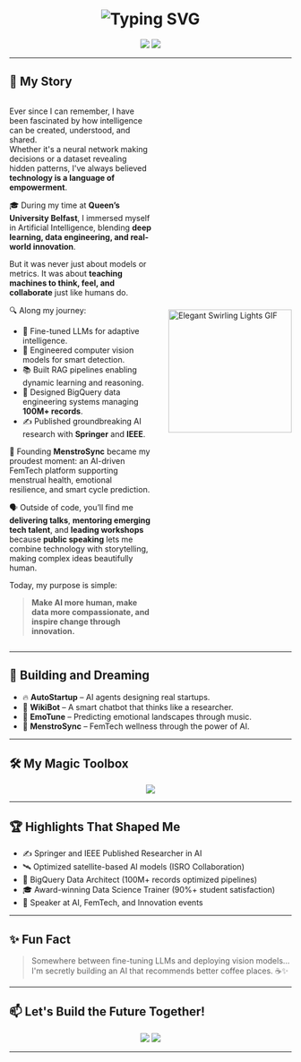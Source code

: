 <h1 align="center">
  <img src="https://readme-typing-svg.demolab.com?font=Fira+Code&pause=1000&color=BB67F9&center=true&vCenter=true&width=435&lines=Building+AI+That+Thinks;Making+Data+Tell+Stories;Engineering+Compassionate+Technology;Speaking+Ideas+Into+Action;Founder+of+MenstroSync" alt="Typing SVG" />
</h1>

<p align="center">
  <a href="https://linkedin.com/in/krupali-thakur"><img src="https://img.shields.io/badge/LinkedIn-8E2DE2?style=for-the-badge&logo=linkedin&logoColor=white"></a>
  <a href="mailto:krupali0613@gmail.com"><img src="https://img.shields.io/badge/Gmail-4A00E0?style=for-the-badge&logo=gmail&logoColor=white"></a>
</p>

---

## 🌟 My Story

<div style="display: flex; align-items: center; justify-content: space-between;">

<div style="flex: 1;">

Ever since I can remember, I have been fascinated by how intelligence can be created, understood, and shared.  
Whether it's a neural network making decisions or a dataset revealing hidden patterns, I've always believed **technology is a language of empowerment**.

🎓 During my time at **Queen’s University Belfast**, I immersed myself in Artificial Intelligence, blending **deep learning, data engineering, and real-world innovation**.

But it was never just about models or metrics.
It was about **teaching machines to think, feel, and collaborate** just like humans do.

🔍 Along my journey:
- 🧠 Fine-tuned LLMs for adaptive intelligence.
- 🎥 Engineered computer vision models for smart detection.
- 📚 Built RAG pipelines enabling dynamic learning and reasoning.
- 🧹 Designed BigQuery data engineering systems managing **100M+ records**.
- ✍️ Published groundbreaking AI research with **Springer** and **IEEE**.

🌸 Founding **MenstroSync** became my proudest moment:
an AI-driven FemTech platform supporting menstrual health, emotional resilience, and smart cycle prediction.

🗣️ Outside of code, you’ll find me **delivering talks**, **mentoring emerging tech talent**, and **leading workshops** 
because **public speaking** lets me combine technology with storytelling, making complex ideas beautifully human.

Today, my purpose is simple:  
> **Make AI more human, make data more compassionate, and inspire change through innovation.**

</div>

<div style="margin-left: 30px;">
  <img src="https://media4.giphy.com/media/JWuBH9rCO2uZuHBFpm/giphy.gif" width="220px" alt="Elegant Swirling Lights GIF">
</div>

</div>

---

## 🚀 Building and Dreaming

- 🔥 **AutoStartup** – AI agents designing real startups.
- 🧠 **WikiBot** – A smart chatbot that thinks like a researcher.
- 🎵 **EmoTune** – Predicting emotional landscapes through music.
- 🌸 **MenstroSync** – FemTech wellness through the power of AI.

---

## 🛠️ My Magic Toolbox
<p align="center">
  <img src="https://skillicons.dev/icons?i=python,tensorflow,pytorch,fastapi,streamlit,openai,gcp,aws,bigquery,postgresql,git,github,vscode,tableau,powerbi" />
</p>

---

## 🏆 Highlights That Shaped Me

- ✍️ Springer and IEEE Published Researcher in AI
- 🛰️ Optimized satellite-based AI models (ISRO Collaboration)
- 🧹 BigQuery Data Architect (100M+ records optimized pipelines)
- 🎓 Award-winning Data Science Trainer (90%+ student satisfaction)
- 🎤 Speaker at AI, FemTech, and Innovation events

---

## ✨ Fun Fact

> Somewhere between fine-tuning LLMs and deploying vision models...  
> I'm secretly building an AI that recommends better coffee places. ☕✨

---

## 📫 Let's Build the Future Together!
<p align="center">
  <a href="https://linkedin.com/in/krupali-thakur"><img src="https://img.shields.io/badge/Connect%20on%20LinkedIn-8338EC?style=for-the-badge&logo=linkedin&logoColor=white"></a>
  <a href="mailto:krupali0613@gmail.com"><img src="https://img.shields.io/badge/Email%20Me-4A00E0?style=for-the-badge&logo=gmail&logoColor=white"></a>
</p>

---
